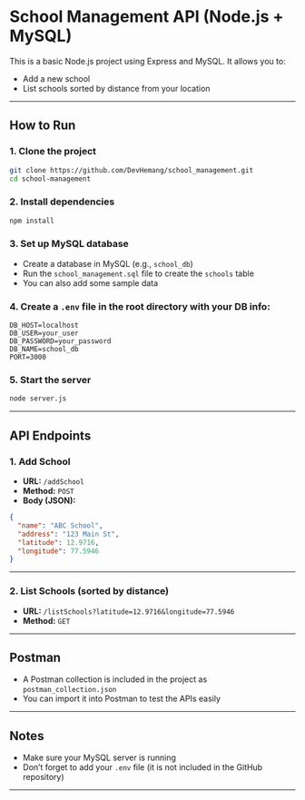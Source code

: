 # School Management API (Node.js + MySQL)

This is a basic Node.js project using Express and MySQL. It allows you to:

* Add a new school
* List schools sorted by distance from your location

---

## How to Run

### 1. Clone the project

```bash
git clone https://github.com/DevHemang/school_management.git
cd school-management
```

### 2. Install dependencies

```bash
npm install
```

### 3. Set up MySQL database

* Create a database in MySQL (e.g., `school_db`)
* Run the `school_management.sql` file to create the `schools` table
* You can also add some sample data

### 4. Create a `.env` file in the root directory with your DB info:

```env
DB_HOST=localhost
DB_USER=your_user
DB_PASSWORD=your_password
DB_NAME=school_db
PORT=3000
```

### 5. Start the server

```bash
node server.js
```

---

## API Endpoints

### 1. Add School

* **URL:** `/addSchool`
* **Method:** `POST`
* **Body (JSON):**

```json
{
  "name": "ABC School",
  "address": "123 Main St",
  "latitude": 12.9716,
  "longitude": 77.5946
}
```

---

### 2. List Schools (sorted by distance)

* **URL:** `/listSchools?latitude=12.9716&longitude=77.5946`
* **Method:** `GET`

---

## Postman

* A Postman collection is included in the project as `postman_collection.json`
* You can import it into Postman to test the APIs easily

---

## Notes

* Make sure your MySQL server is running
* Don’t forget to add your `.env` file (it is not included in the GitHub repository)

---
